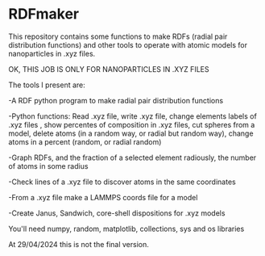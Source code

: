 # RDFmaker
This repository contains some functions to make RDFs (radial pair distribution functions) and other tools to operate with atomic models for nanoparticles in .xyz files.

OK, THIS JOB IS ONLY FOR NANOPARTICLES IN .XYZ FILES

The tools I present are:

-A RDF python program to make radial pair distribution functions

-Python functions: Read .xyz file, write .xyz file, change elements labels of .xyz files , show percentes of composition in .xyz files, cut spheres from a model, delete atoms (in a random way, or radial but random way), change atoms in a percent (random, or radial random)

-Graph RDFs, and the fraction of a selected element radiously, the number of atoms in some radius

-Check lines of a .xyz file to discover atoms in the same coordinates

-From a .xyz file make a LAMMPS coords file for a model

-Create Janus, Sandwich, core-shell dispositions for .xyz models

You'll need numpy, random, matplotlib, collections, sys and os libraries

At 29/04/2024 this is not the final version.
